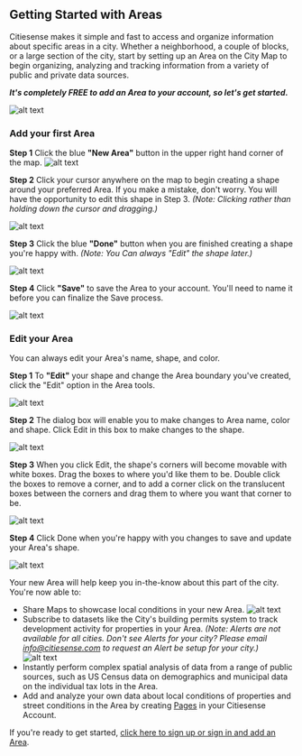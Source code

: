 ## Getting Started with Areas
Citiesense makes it simple and fast to access and organize information about specific areas in a city. Whether a neighborhood, a couple of blocks, or a large section of the city, start by setting up an Area on the City Map to begin organizing, analyzing and tracking information from a variety of public and private data sources. 
 
*__It's completely FREE to add an Area to your account, so let's get started.__*
 
 


![alt text](https://github.com/citiesense/docs/blob/master/images/ezgif.com-video-to-gif%20(11).gif "Add your first Area")


### Add your first Area


__Step 1__
Click the blue __"New Area"__ button in the upper right hand corner of the map. 
![alt text](https://github.com/citiesense/docs/blob/master/images/step%201%20-%20New%20Area.jpg?raw=true "New Area")


__Step 2__
Click your cursor anywhere on the map to begin creating a shape around your preferred Area. If you make a mistake, don't worry. You will have the opportunity to edit this shape in Step 3. _(Note: Clicking rather than holding down the cursor and dragging.)_

![alt text](https://github.com/citiesense/docs/blob/master/images/step%202%20-%20New%20Area.jpg?raw=true "click, don't drag")
 
 
__Step 3__
Click the blue __"Done"__ button when you are finished creating a shape you're happy with. _(Note: You Can always "Edit" the shape later.)_ 
 
![alt text](https://github.com/citiesense/docs/blob/master/images/step%203%20-%20New%20Area.jpg?raw=true "Done button")

__Step 4__
Click __"Save"__ to save the Area to your account. You'll need to name it before you can finalize the Save process.  


![alt text](https://github.com/citiesense/docs/blob/master/images/step%204%20-%20New%20Area.jpg?raw=true "Save Process")



### Edit your Area
You can always edit your Area's name, shape, and color. 

__Step 1__
To __"Edit"__ your shape and change the Area boundary you've created, click the "Edit" option in the Area tools.  

![alt text](https://github.com/citiesense/docs/blob/master/images/step%200%20-%20Edit%20Area.jpg?raw=true "Open the Editor")

__Step 2__
The dialog box will enable you to make changes to Area name, color and shape. Click Edit in this box to make changes to the shape.

![alt text](https://github.com/citiesense/docs/blob/master/images/step%201%20-%20Edit%20Area.png?raw=true "Edit the Shape")

__Step 3__
When you click Edit, the shape's corners will become movable with white boxes. Drag the boxes to where you'd like them to be. Double click the boxes to remove a corner, and to add a corner click on the translucent boxes between the corners and drag them to where you want that corner to be. 

![alt text](https://github.com/citiesense/docs/blob/master/images/step%202%20-%20Edit%20Area.png?raw=true "Use the white boxes to edit the shape.")

__Step 4__
Click Done when you're happy with you changes to save and update your Area's shape.

![alt text](https://github.com/citiesense/docs/blob/master/images/step%203%20-%20Edit%20Area.png?raw=true "Click Done to update your shape.")


 
Your new Area will help keep you in-the-know about this part of the city. You're now able to:

- Share Maps to showcase local conditions in your new Area.
![alt text](https://github.com/citiesense/docs/blob/master/images/New%20Area%20-%20Share%20Maps.png?raw=true "Share Maps.")
- Subscribe to datasets like the City's building permits system to track development activity for properties in your Area. _(Note: Alerts are not available for all cities. Don't see Alerts for your city? Please email info@citiesense.com to request an Alert be setup for your city.)_  
![alt text](https://github.com/citiesense/docs/blob/master/images/New%20Area%20-%20Alerts.png?raw=true "Alerts.")
- Instantly perform complex spatial analysis of data from a range of public sources, such as US Census data on demographics and municipal data on the individual tax lots in the Area. 
- Add and analyze your own data about local conditions of properties and street conditions in the Area by creating [Pages](https://www.citiesense.com/docs/pages/03-Pages.md) in your Citiesense Account. 

If you're ready to get started, [click here to sign up or sign in and add an Area](https://www.citiesense.com/sign_in). 

